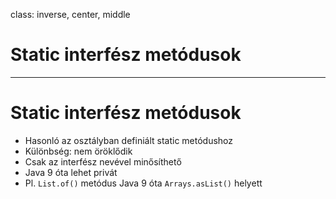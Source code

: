 class: inverse, center, middle

# Static interfész metódusok

---

# Static interfész metódusok

* Hasonló az osztályban definiált static metódushoz
* Különbség: nem öröklődik
* Csak az interfész nevével minősíthető
* Java 9 óta lehet privát
* Pl. `List.of()` metódus Java 9 óta `Arrays.asList()` helyett